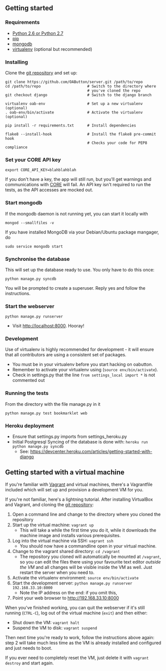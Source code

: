 ## Getting started

### Requirements

 * [Python 2.6 or Python 2.7](http://www.python.org/getit/)
 * [pip](http://www.pip-installer.org/en/latest/installing.html)
 * [mongodb](http://docs.mongodb.org/manual/installation/)
 * [virtualenv](https://pypi.python.org/pypi/virtualenv) (optional but
   recommended)

### Installing

Clone the [git repository][repo] and set up:
```
git clone https://github.com/OAButton/server.git /path/to/repo
cd /path/to/repo                     # Switch to the directory where
                                     # you've cloned the repo
git checkout django                  # Switch to the django branch

virtualenv oab-env                   # Set up a new virtualenv (optional)
. oab-env/bin/activate               # Activate the virtualenv (optional)

pip install -r requirements.txt      # Install dependencies

flake8 --install-hook                # Install the flake8 pre-commit hook
                                     # Checks your code for PEP8 compliance
```

### Set your CORE API key

```
export CORE_API_KEY=blahblahblah
```

If you don't have a key, the app will still run, but you'll get
warnings and communications with [CORE](http://core.kmi.open.ac.uk/)
will fail.  An API key isn't required to run the tests, as the API
accesses are mocked out.

### Start mongodb

If the mongodb daemon is not running yet, you can start it locally with
```
mongod --smallfiles -v
```

If you have installed MongoDB via your Debian/Ubuntu package mangager, do
```
sudo service mongodb start
```

### Synchronise the database

This will set up the database ready to use. You only have to do this once:
```
python manage.py syncdb
```
You will be prompted to create a superuser. Reply yes and follow the
instructions.


### Start the webserver

```
python manage.py runserver
```

 * Visit <http://localhost:8000>. Hooray!

### Development

Use of virtualenv is highly recommended for development - it will
ensure that all contributors are using a consistent set of packages.

 * You must be in your virtualenv before you start hacking on oabutton.
 * Remember to activate your virtualenv using (`source env/bin/activate`).
 * Check in settings.py that the line `from settings_local import *`
   is not commented out

### Running the tests

From the directory with the file manage.py in it
```
python manage.py test bookmarklet web
```

### Heroku deployment

 * Ensure that settings.py imports from settings_heroku.py
 * Initial Postgresql Syncing of the database is done with: `heroku run python manage.py syncdb`
   * See: https://devcenter.heroku.com/articles/getting-started-with-django

## Getting started with a virtual machine

If you're familiar with [Vagrant](http://vagrantup.com/) and virtual
machines, there's a Vagrantfile included which will set up and
provision a development VM for you.

If you're not familiar, here's a lightning tutorial. After installing
VirtualBox and Vagrant, and cloning the [git repository][repo]:

1. Open a command line and change to the directory where you cloned
   the repository
2. Start up the virtual machine: `vagrant up`
    * This will take a while the first time you do it, while it
      downloads the machine image and installs various prerequisites.
3. Log into the virtual machine via SSH: `vagrant ssh`
    * You should now have a commandline open in your virtual machine.
4. Change to the vagrant shared directory: `cd /vagrant`
    * The repository you cloned will automatically be mounted at
      `/vagrant`, so you can edit the files there using your favourite
      text editor *outside the VM* and all changes will be visible
      inside the VM as well.  Just restart the server when you need
      to.
5. Activate the virtualenv environment: `source env/bin/activate`
6. Start the development server: `python manage.py runserver
   192.168.33.10:8000`
    * Note the IP address on the end: if you omit this, 
7. Point your web browser to <http://192.168.33.10:8000>

When you've finished working, you can quit the webserver if it's still
running (`CTRL-C`), log out of the virtual machine (`exit`) and then
either:

* Shut down the VM: `vagrant halt`
* Suspend the VM to disk: `vagrant suspend`

Then next time you're ready to work, follow the instructions above
again: step 2 will take much less time as the VM is already installed
and configured and just needs to boot.

If you ever need to completely reset the VM, just delete it with
`vagrant destroy` and start again.

[repo]: http://github.com/OAButton/server

